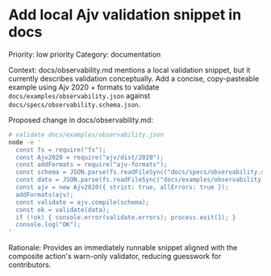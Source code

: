 # Add local Ajv validation snippet in docs

Priority: low priority
Category: documentation

Context: docs/observability.md mentions a local validation snippet, but it currently describes validation conceptually. Add a concise, copy-pasteable example using Ajv 2020 + formats to validate `docs/examples/observability.json` against `docs/specs/observability.schema.json`.

Proposed change in docs/observability.md:

```bash
# validate docs/examples/observability.json
node -e '
  const fs = require("fs");
  const Ajv2020 = require("ajv/dist/2020");
  const addFormats = require("ajv-formats");
  const schema = JSON.parse(fs.readFileSync("docs/specs/observability.schema.json","utf8"));
  const data = JSON.parse(fs.readFileSync("docs/examples/observability.json","utf8"));
  const ajv = new Ajv2020({ strict: true, allErrors: true });
  addFormats(ajv);
  const validate = ajv.compile(schema);
  const ok = validate(data);
  if (!ok) { console.error(validate.errors); process.exit(1); }
  console.log("OK");
'
```

Rationale: Provides an immediately runnable snippet aligned with the composite action's warn-only validator, reducing guesswork for contributors.
